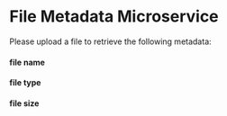 # File Metadata Microservice

Please upload a file to retrieve the following metadata:

####  file name
####  file type
####  file size